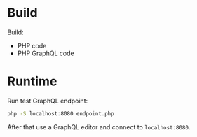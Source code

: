 # Build

Build:
- PHP code
- PHP GraphQL code

# Runtime

Run test GraphQL endpoint:

```bash
php -S localhost:8080 endpoint.php
```

After that use a GraphQL editor and connect to `localhost:8080`.
